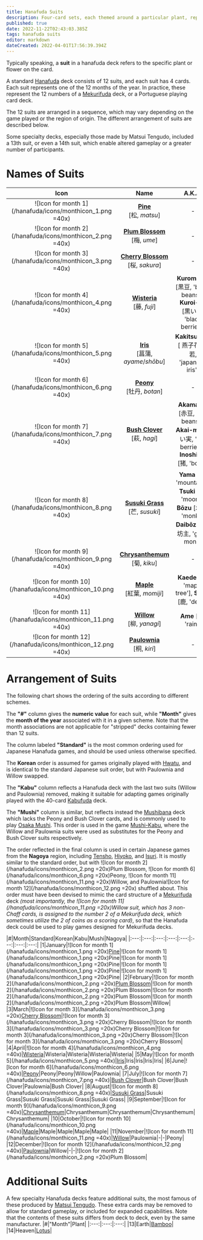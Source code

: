 ```yaml
---
title: Hanafuda Suits
description: Four-card sets, each themed around a particular plant, representing a specific month or number
published: true
date: 2022-11-22T02:43:03.385Z
tags: hanafuda suits
editor: markdown
dateCreated: 2022-04-01T17:56:39.394Z
---
```


Typically speaking, a **suit** in a hanafuda deck refers to the specific plant or flower on the card.

A standard [Hanafuda](/en/hanafuda) deck consists of 12 suits, and each suit has 4 cards. Each suit represents one of the 12 months of the year. In practice, these represent the 12 numbers of a [Mekurifuda](/en/mekurifuda) deck, or a Portuguese playing card deck.

The 12 suits are arranged in a sequence, which may vary depending on the game played or the region of origin. The different arrangement of suits are described below.

Some specialty decks, especially those made by Matsui Tengudo, included a 13th suit, or even a 14th suit, which enable altered gameplay or a greater number of participants.

# Names of Suits

|Icon|Name|A.K.A.|
|:---:|:---:|:---:|
|![Icon for month 1](/hanafuda/icons/monthicon_1.png =40x)|[**Pine**](/en/hanafuda/suits/pine)</br>[松, *matsu*]|-|
|![Icon for month 2](/hanafuda/icons/monthicon_2.png =40x)|[**Plum Blossom**](/en/hanafuda/suits/plum-blossom)</br>[梅, *ume*]|-|
|![Icon for month 3](/hanafuda/icons/monthicon_3.png =40x)|[**Cherry Blossom**](/en/hanafuda/suits/cherry-blossom)</br>[桜, *sakura*]|-|
|![Icon for month 4](/hanafuda/icons/monthicon_4.png =40x)|[**Wisteria**](/en/hanafuda/suits/wisteria)</br>[藤, *fuji*]|**Kuromame** [黒豆, 'black beans'], **Kuroi-mi** [黒い実, 'black berries']|
|![Icon for month 5](/hanafuda/icons/monthicon_5.png =40x)|[**Iris**](/en/hanafuda/suits/iris)</br>[菖蒲, *ayame*/*shōbu*]|**Kakitsubata** [ 燕子花/杜若, 'japanese iris']|
|![Icon for month 6](/hanafuda/icons/monthicon_6.png =40x)|[**Peony**](/en/hanafuda/suits/peony)</br>[牡丹, *botan*]|-|
|![Icon for month 7](/hanafuda/icons/monthicon_7.png =40x)|[**Bush Clover**](/en/hanafuda/suits/bush-clover)</br>[萩, *hagi*]|**Akamame** [赤豆, 'red beans'], **Akai-mi** [赤い実, 'red berries'], **Inoshishi** [猪, 'boar']|
|![Icon for month 8](/hanafuda/icons/monthicon_8.png =40x)|[**Susuki Grass**](/en/hanafuda/suits/susuki-grass)</br>[芒, *susuki*]|**Yama** [山, 'mountain'], **Tsuki** [月, 'moon'], **Bōzu** [坊主, 'monk'], **Daibōzu** [大坊主, 'great monk]|
|![Icon for month 9](/hanafuda/icons/monthicon_9.png =40x)|[**Chrysanthemum**](/en/hanafuda/suits/chrysanthemum)</br>[菊, *kiku*]|-|
|![Icon for month 10](/hanafuda/icons/monthicon_10.png =40x)|[**Maple**](/en/hanafuda/suits/maple)</br>[紅葉, *momiji*]|**Kaede** [楓, 'maple tree'], **Shika** [鹿, 'deer']|
|![Icon for month 11](/hanafuda/icons/monthicon_11.png =40x)|[**Willow**](/en/hanafuda/suits/willow)</br>[柳, *yanagi*]|**Ame** [雨, 'rain']|
|![Icon for month 12](/hanafuda/icons/monthicon_12.png =40x)|[**Paulownia**](/en/hanafuda/suits/paulownia)</br>[桐, *kiri*]|-|

# Arrangement of Suits
The following chart shows the ordering of the suits according to different schemes. 

The **"#"** column gives the **numeric value** for each suit, while **"Month"** gives the **month of the year** associated with it in a given scheme. Note that the month associations are not applicable for "stripped" decks containing fewer than 12 suits.

The column labeled **"Standard"** is the most common ordering used for Japanese Hanafuda games, and should be used unless otherwise specified. 

The **Korean** order is assumed for games originally played with [Hwatu](/en/hanafuda/hwatu), and is identical to the standard Japanese suit order, but with Paulownia and Willow swapped.

The **"Kabu"** column reflects a Hanafuda deck with the last two suits (Willow and Paulownia) removed, making it suitable for adapting games originally played with the 40-card [Kabufuda](/en/kabufuda) deck. 

The **"Mushi"** column is similar, but reflects instead the [Mushibana](/en/hanafuda/patterns/mushibana) deck which lacks the Peony and Bush Clover cards, and is commonly used to play [Osaka Mushi](/en/hanafuda/games/mushi). This order is used in the game [Mushi-Kabu](/en/kabufuda/games/kyo-kabu#mushi-kabu-kyo-kabu-variant), where the Willow and Paulownia suits were used as substitutes for the Peony and Bush Clover suits respectively.

The order reflected in the final column is used in certain Japanese games from the **Nagoya** region, including [Tensho](/en/hanafuda/games/tensho), [Hiyoko](/en/hanafuda/games/hiyoko), and [Isuri](/en/hanafuda/games/hiyoko#isuri-hiyoko-variant). It is mostly similar to the standard order, but with ![Icon for month 2](/hanafuda/icons/monthicon_2.png =20x)Plum Blossom, ![Icon for month 6](/hanafuda/icons/monthicon_6.png =20x)Peony, ![Icon for month 11](/hanafuda/icons/monthicon_11.png =20x)Willow, and Paulownia![Icon for month 12](/hanafuda/icons/monthicon_12.png =20x) shuffled about. This order must have been devised to mimic the card structure of a [Mekurifuda](/en/mekurifuda) deck *(most importantly, the ![Icon for month 11](/hanafuda/icons/monthicon_11.png =20x)Willow suit, which has 3 non-Chaff cards, is assigned to the number 2 of a Mekurifuda deck, which sometimes utilize the 2 of coins as a scoring card)*, so that the Hanafuda deck could be used to play games designed for Mekurifuda decks.

|#|Month|Standard|Korean|Kabu|Mushi|Nagoya|
|:---:|:---:|:---:|:---:|:---:|:---:|:---:|:---:|
|1|January|![Icon for month 1](/hanafuda/icons/monthicon_1.png =20x)[Pine](/en/hanafuda/suits/pine)|![Icon for month 1](/hanafuda/icons/monthicon_1.png =20x)Pine|![Icon for month 1](/hanafuda/icons/monthicon_1.png =20x)Pine|![Icon for month 1](/hanafuda/icons/monthicon_1.png =20x)Pine|![Icon for month 1](/hanafuda/icons/monthicon_1.png =20x)Pine|
|2|February|![Icon for month 2](/hanafuda/icons/monthicon_2.png =20x)[Plum Blossom](/en/hanafuda/suits/plum-blossom)|![Icon for month 2](/hanafuda/icons/monthicon_2.png =20x)Plum Blossom|![Icon for month 2](/hanafuda/icons/monthicon_2.png =20x)Plum Blossom|![Icon for month 2](/hanafuda/icons/monthicon_2.png =20x)Plum Blossom|Willow|
|3|March|![Icon for month 3](/hanafuda/icons/monthicon_3.png =20x)[Cherry Blossom](/en/hanafuda/suits/cherry-blossom)|![Icon for month 3](/hanafuda/icons/monthicon_3.png =20x)Cherry Blossom|![Icon for month 3](/hanafuda/icons/monthicon_3.png =20x)Cherry Blossom|![Icon for month 3](/hanafuda/icons/monthicon_3.png =20x)Cherry Blossom|![Icon for month 3](/hanafuda/icons/monthicon_3.png =20x)Cherry Blossom|
|4|April|![Icon for month 4](/hanafuda/icons/monthicon_4.png =40x)|[Wisteria](/en/hanafuda/suits/wisteria)|Wisteria|Wisteria|Wisteria|Wisteria|
|5|May|![Icon for month 5](/hanafuda/icons/monthicon_5.png =40x)|[Iris](/en/hanafuda/suits/iris)|Iris|Iris|Iris|Iris|
|6|June|![Icon for month 6](/hanafuda/icons/monthicon_6.png =40x)|[Peony](/en/hanafuda/suits/peony)|Peony|Peony|Willow|Paulownia|
|7|July|![Icon for month 7](/hanafuda/icons/monthicon_7.png =40x)|[Bush Clover](/en/hanafuda/suits/bush-clover)|Bush Clover|Bush Clover|Paulownia|Bush Clover|
|8|August|![Icon for month 8](/hanafuda/icons/monthicon_8.png =40x)|[Susuki Grass](/en/hanafuda/suits/susuki-grass)|Susuki Grass|Susuki Grass|Susuki Grass|Susuki Grass|
|9|September|![Icon for month 9](/hanafuda/icons/monthicon_9.png =40x)|[Chrysanthemum](/en/hanafuda/suits/chrysanthemum)|Chrysanthemum|Chrysanthemum|Chrysanthemum|Chrysanthemum|
|10|October|![Icon for month 10](/hanafuda/icons/monthicon_10.png =40x)|[Maple](/en/hanafuda/suits/maple)|Maple|Maple|Maple|Maple|
|11|November|![Icon for month 11](/hanafuda/icons/monthicon_11.png =40x)|[Willow](/en/hanafuda/suits/willow)|Paulownia|-|-|Peony|
|12|December|![Icon for month 12](/hanafuda/icons/monthicon_12.png =40x)|[Paulownia](/en/hanafuda/suits/paulownia)|Willow|-|-|![Icon for month 2](/hanafuda/icons/monthicon_2.png =20x)Plum Blossom|

# Additional Suits
A few specialty Hanafuda decks feature additional suits, the most famous of these produced by [Matsui Tengudo](/en/hanafuda/manufacturers/matsui-tengudo). These extra cards may be removed to allow for standard gameplay, or included for expanded capabilities. Note that the contents of these suits differs from deck to deck, even by the same manufacturer.
|#|"Month"|Plant|
|:---:|:---:|:---:|
|13|Earth|[Bamboo](/en/hanafuda/suits/bamboo)|
|14|Heaven|[Lotus](/en/hanafuda/suits/lotus)|

